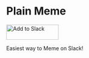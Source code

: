 # Plain Meme

<a href="https://slack.com/oauth/v2/authorize?client_id=764852135511.3861915335174&scope=commands,users:read&user_scope="><img alt="Add to Slack" height="40" width="139" src="https://platform.slack-edge.com/img/add_to_slack.png" srcSet="https://platform.slack-edge.com/img/add_to_slack.png 1x, https://platform.slack-edge.com/img/add_to_slack@2x.png 2x" /></a>


Easiest way to Meme on Slack!